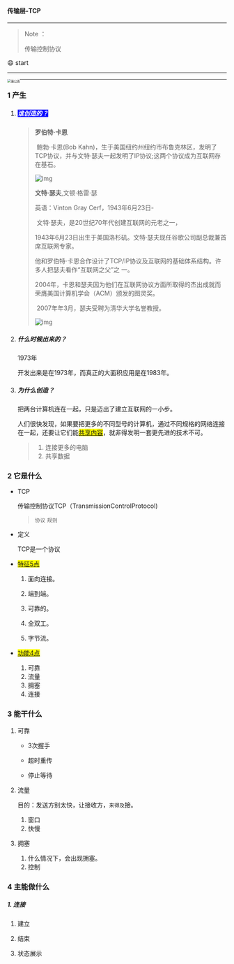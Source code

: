 #### 传输层-TCP

---

> Note ：
>
> 传输控制协议

 :smile: start 

---

<img src="/Users/oliva/Downloads/compman.gif" alt="蒲公英" style="zoom: 50%;float:left;" />

---

### 1 产生

1. ##### <span style="background-color:blue;color:white">谁创造的？</span>

    > **罗伯特·卡恩**
    >
    > ​	鲍勃·卡恩(Bob Kahn)，生于美国纽约州纽约市布鲁克林区，发明了TCP协议，并与文特·瑟夫一起发明了IP协议;这两个协议成为互联网存在基石。
    >
    > ![img](https://img0.baidu.com/it/u=3368792024,2623284014&fm=26&fmt=auto&gp=0.jpg)
   >
   > 
   >
   > 
   >
   > **文特·瑟夫**,文顿·格雷·瑟
   >
   > 英语：Vinton Gray Cerf，1943年6月23日-
   >
   > ​	文特·瑟夫，是20世纪70年代创建互联网的元老之一，
   >
   > ​	1943年6月23日出生于美国洛杉矶。文特·瑟夫现任谷歌公司副总裁兼首席互联网专家。
   >
   > ​	他和罗伯特·卡恩合作设计了TCP/IP协议及互联网的基础体系结构。许多人把瑟夫看作“互联网之父”之 一。
   >
   > ​	2004年，卡恩和瑟夫因为他们在互联网协议方面所取得的杰出成就而荣膺美国计算机学会（ACM）颁发的图灵奖。
   >
   > ​	2007年年3月，瑟夫受聘为清华大学名誉教授。
   >
   > ![img](https://iknow-pic.cdn.bcebos.com/b21c8701a18b87d66c105ddf000828381e30fda4?x-bce-process%3Dimage%2Fresize%2Cm_lfit%2Cw_600%2Ch_800%2Climit_1%2Fquality%2Cq_85%2Fformat%2Cf_jpg)
   >
   > 

   

2. ##### 什么时候出来的？

   1973年

   开发出来是在1973年，而真正的大面积应用是在1983年。

3. ##### 为什么创造？

   把两台计算机连在一起，只是迈出了建立互联网的一小步。
   
   人们很快发现，如果要把更多的不同型号的计算机，通过不同规格的网络连接在一起，还要让它们能<span style="background-color:yellow"><u>共享内容</u></span>，就非得发明一套更先进的技术不可。
   
   > 1. 连接更多的电脑
   > 2. 共享数据

### 2 它是什么

- TCP

  传输控制协议TCP（TransmissionControlProtocol)

  > `协议` `规则`

- 定义

  TCP是一个协议

- <span style="background-color:yellow"><u>特征5点</u></span>

  1. 面向连接。 

  2. 端到端。 

  3. 可靠的。 

  4. 全双工。 

  5. 字节流。

- <span style="background-color:yellow"><u>功能4点</u></span>

  1. 可靠
  2. 流量
  3. 拥塞
  4. 连接

### 3 能干什么

1. 可靠

   - 3次握手

   - 超时重传

   - 停止等待

2. 流量

   目的：发送方别太快，让接收方，`来得及`接。

   1. 窗口 
   2. 快慢

3. 拥塞

   1. 什么情况下，会出现拥塞。
   2. 控制

### 4 主能做什么

##### 1. 连接

1. 建立

2. 结束

3. 状态展示

